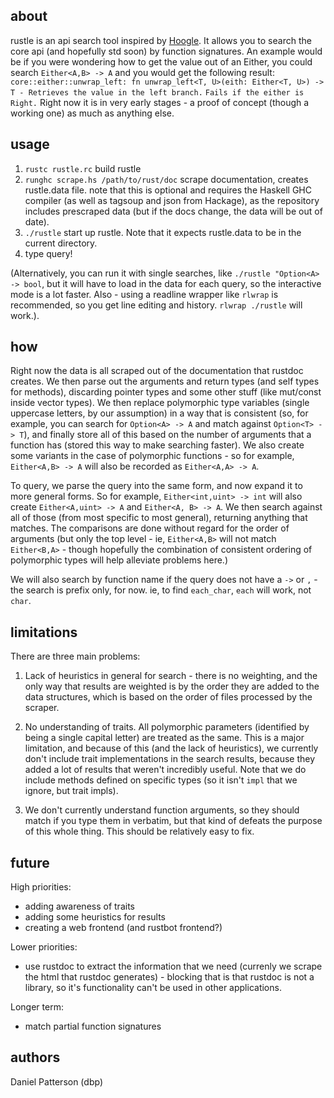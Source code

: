 about
-----
rustle is an api search tool inspired by [Hoogle](http://www.haskell.org/hoogle/). It allows you to search the core api (and hopefully std soon) by function signatures. An example would be if you were wondering how to get the value out of an Either, you could search
`Either<A,B> -> A` and you would get the following result: `core::either::unwrap_left: fn unwrap_left<T, U>(eith: Either<T, U>) -> T - Retrieves the value in the left branch.`
`Fails if the either is Right.` Right now it is in very early stages - a proof of concept (though a working one) as much as anything else.

usage
-----

1. `rustc rustle.rc` build rustle
2. `runghc scrape.hs /path/to/rust/doc` scrape documentation, creates rustle.data file. note that this is optional and requires the Haskell GHC compiler (as well as tagsoup and json from Hackage), as the repository includes prescraped data (but if the docs change, the data will be out of date).
3. `./rustle` start up rustle. Note that it expects rustle.data to be in the current directory.
4. type query!

(Alternatively, you can run it with single searches, like `./rustle "Option<A> -> bool`, but it will have to load in the data for each query, so the interactive mode is a lot faster. Also - using a readline wrapper like `rlwrap` is recommended, so you get line editing and history. `rlwrap ./rustle` will work.).

how
---
Right now the data is all scraped out of the documentation that rustdoc creates. We then parse out the arguments and return types (and self types for methods), discarding pointer types and some other stuff (like mut/const inside vector types). We then replace polymorphic type variables (single uppercase letters, by our assumption) in a way that is consistent (so, for example, you can search for `Option<A> -> A` and match against `Option<T> -> T`), and finally store all of this based on the number of arguments that a function has (stored this way to make searching faster). We also create some variants in the case of polymorphic functions - so for example, `Either<A,B> -> A` will also be recorded as `Either<A,A> -> A`.

To query, we parse the query into the same form, and now expand it to more general forms. So for example, `Either<int,uint> -> int` will also create `Either<A,uint> -> A` and `Either<A, B> -> A`. We then search against all of those (from most specific to most general), returning anything that matches. The comparisons are done without regard for the order of arguments (but only the top level - ie, `Either<A,B>` will not match `Either<B,A>` - though hopefully the combination of consistent ordering of polymorphic types will help alleviate problems here.)

We will also search by function name if the query does not have a `->` or `,` - the search is prefix only, for now. ie, to find `each_char`, `each` will work, not `char`.

limitations
-----------
There are three main problems:

1. Lack of heuristics in general for search - there is no weighting, and the only way that results are weighted is by the order they are added to the data structures, which is based on the order of files processed by the scraper.

2. No understanding of traits. All polymorphic parameters (identified by being a single capital letter) are treated as the same. This is a major limitation, and because of this (and the lack of heuristics), we currently don't include trait implementations in the search results, because they added a lot of results that weren't incredibly useful. Note that we do include methods defined on specific types (so it isn't `impl` that we ignore, but trait impls).

3. We don't currently understand function arguments, so they should match if you type them in verbatim, but that kind of defeats the purpose of this whole thing. This should be relatively easy to fix.

future
------
High priorities:
 * adding awareness of traits
 * adding some heuristics for results
 * creating a web frontend (and rustbot frontend?)

Lower priorities:
 * use rustdoc to extract the information that we need (currenly we scrape the html that rustdoc generates) - blocking that is that rustdoc is not a library, so it's functionality can't be used in other applications.

Longer term:
 * match partial function signatures


authors
-------
Daniel Patterson (dbp)